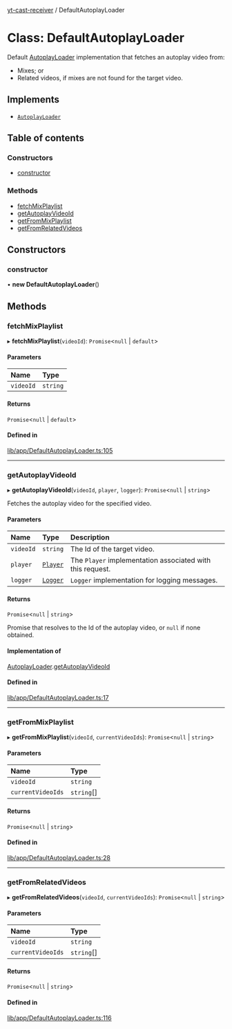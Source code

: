 [yt-cast-receiver](../README.md) / DefaultAutoplayLoader

# Class: DefaultAutoplayLoader

Default [AutoplayLoader](../interfaces/AutoplayLoader.md) implementation that fetches an autoplay video from:
- Mixes; or
- Related videos, if mixes are not found for the target video.

## Implements

- [`AutoplayLoader`](../interfaces/AutoplayLoader.md)

## Table of contents

### Constructors

- [constructor](DefaultAutoplayLoader.md#constructor)

### Methods

- [fetchMixPlaylist](DefaultAutoplayLoader.md#fetchmixplaylist)
- [getAutoplayVideoId](DefaultAutoplayLoader.md#getautoplayvideoid)
- [getFromMixPlaylist](DefaultAutoplayLoader.md#getfrommixplaylist)
- [getFromRelatedVideos](DefaultAutoplayLoader.md#getfromrelatedvideos)

## Constructors

### constructor

• **new DefaultAutoplayLoader**()

## Methods

### fetchMixPlaylist

▸ **fetchMixPlaylist**(`videoId`): `Promise`<``null`` \| `default`\>

#### Parameters

| Name | Type |
| :------ | :------ |
| `videoId` | `string` |

#### Returns

`Promise`<``null`` \| `default`\>

#### Defined in

[lib/app/DefaultAutoplayLoader.ts:105](https://github.com/patrickkfkan/yt-cast-receiver/blob/a8d5090/src/lib/app/DefaultAutoplayLoader.ts#L105)

___

### getAutoplayVideoId

▸ **getAutoplayVideoId**(`videoId`, `player`, `logger`): `Promise`<``null`` \| `string`\>

Fetches the autoplay video for the specified video.

#### Parameters

| Name | Type | Description |
| :------ | :------ | :------ |
| `videoId` | `string` | The Id of the target video. |
| `player` | [`Player`](Player.md) | The `Player` implementation associated with this request. |
| `logger` | [`Logger`](../interfaces/Logger.md) | `Logger` implementation for logging messages. |

#### Returns

`Promise`<``null`` \| `string`\>

Promise that resolves to the Id of the autoplay video, or `null` if none obtained.

#### Implementation of

[AutoplayLoader](../interfaces/AutoplayLoader.md).[getAutoplayVideoId](../interfaces/AutoplayLoader.md#getautoplayvideoid)

#### Defined in

[lib/app/DefaultAutoplayLoader.ts:17](https://github.com/patrickkfkan/yt-cast-receiver/blob/a8d5090/src/lib/app/DefaultAutoplayLoader.ts#L17)

___

### getFromMixPlaylist

▸ **getFromMixPlaylist**(`videoId`, `currentVideoIds`): `Promise`<``null`` \| `string`\>

#### Parameters

| Name | Type |
| :------ | :------ |
| `videoId` | `string` |
| `currentVideoIds` | `string`[] |

#### Returns

`Promise`<``null`` \| `string`\>

#### Defined in

[lib/app/DefaultAutoplayLoader.ts:28](https://github.com/patrickkfkan/yt-cast-receiver/blob/a8d5090/src/lib/app/DefaultAutoplayLoader.ts#L28)

___

### getFromRelatedVideos

▸ **getFromRelatedVideos**(`videoId`, `currentVideoIds`): `Promise`<``null`` \| `string`\>

#### Parameters

| Name | Type |
| :------ | :------ |
| `videoId` | `string` |
| `currentVideoIds` | `string`[] |

#### Returns

`Promise`<``null`` \| `string`\>

#### Defined in

[lib/app/DefaultAutoplayLoader.ts:116](https://github.com/patrickkfkan/yt-cast-receiver/blob/a8d5090/src/lib/app/DefaultAutoplayLoader.ts#L116)
